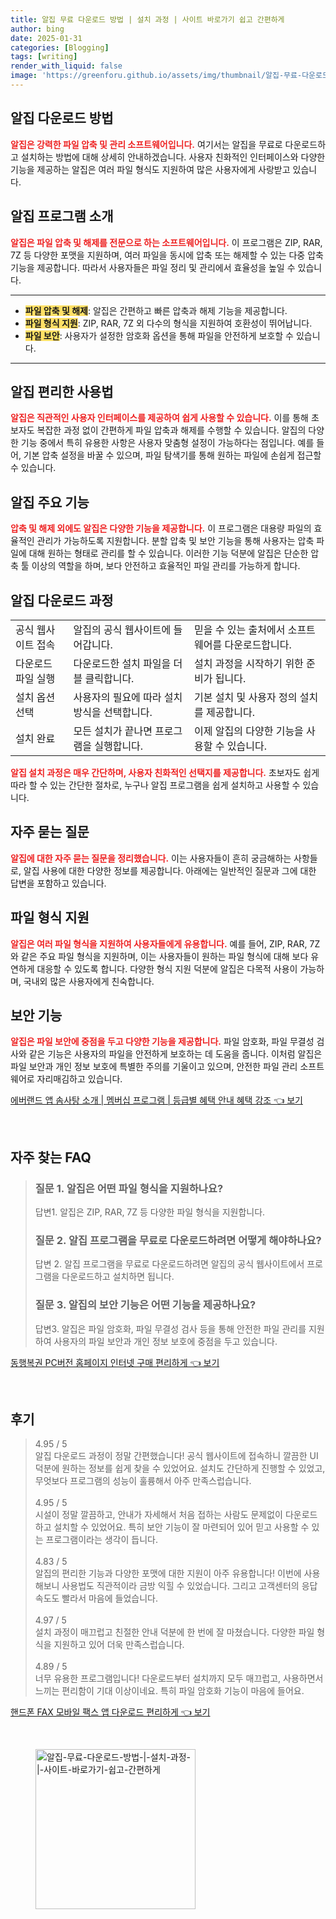 ```yaml
---
title: 알집 무료 다운로드 방법 | 설치 과정 | 사이트 바로가기 쉽고 간편하게
author: bing
date: 2025-01-31
categories: [Blogging]
tags: [writing]
render_with_liquid: false
image: 'https://greenforu.github.io/assets/img/thumbnail/알집-무료-다운로드-방법-|-설치-과정-|-사이트-바로가기-쉽고-간편하게.webp'
---
```



<h2 id='알집_다운로드_방법'>알집 다운로드 방법</h2>

<p><b><span style="color: #ee2323;">알집은 강력한 파일 압축 및 관리 소프트웨어입니다.</span></b> 여기서는 알집을 무료로 다운로드하고 설치하는 방법에 대해 상세히 안내하겠습니다. 사용자 친화적인 인터페이스와 다양한 기능을 제공하는 알집은 여러 파일 형식도 지원하여 많은 사용자에게 사랑받고 있습니다.</p>

<h2 id='알집_프로그램_소개'>알집 프로그램 소개</h2>

<p><b><span style="color: #ee2323;">알집은 파일 압축 및 해제를 전문으로 하는 소프트웨어입니다.</span></b> 이 프로그램은 ZIP, RAR, 7Z 등 다양한 포맷을 지원하며, 여러 파일을 동시에 압축 또는 해제할 수 있는 다중 압축 기능을 제공합니다. 따라서 사용자들은 파일 정리 및 관리에서 효율성을 높일 수 있습니다.</p>

<hr />

<ul>
    <li><b><span style="background-color: #ffe066;">파일 압축 및 해제</span></b>: 알집은 간편하고 빠른 압축과 해제 기능을 제공합니다.</li>
    <li><b><span style="background-color: #ffe066;">파일 형식 지원</span></b>: ZIP, RAR, 7Z 외 다수의 형식을 지원하여 호환성이 뛰어납니다.</li>
    <li><b><span style="background-color: #ffe066;">파일 보안</span></b>: 사용자가 설정한 암호화 옵션을 통해 파일을 안전하게 보호할 수 있습니다.</li>
</ul>

<hr />

<h2 id='알집_편리한_사용법'>알집 편리한 사용법</h2>

<p><b><span style="color: #ee2323;">알집은 직관적인 사용자 인터페이스를 제공하여 쉽게 사용할 수 있습니다.</span></b> 이를 통해 초보자도 복잡한 과정 없이 간편하게 파일 압축과 해제를 수행할 수 있습니다. 알집의 다양한 기능 중에서 특히 유용한 사항은 사용자 맞춤형 설정이 가능하다는 점입니다. 예를 들어, 기본 압축 설정을 바꿀 수 있으며, 파일 탐색기를 통해 원하는 파일에 손쉽게 접근할 수 있습니다.</p>

<h2 id='알집_주요_기능'>알집 주요 기능</h2>

<p><b><span style="color: #ee2323;">압축 및 해제 외에도 알집은 다양한 기능을 제공합니다.</span></b> 이 프로그램은 대용량 파일의 효율적인 관리가 가능하도록 지원합니다. 분할 압축 및 보안 기능을 통해 사용자는 압축 파일에 대해 원하는 형태로 관리를 할 수 있습니다. 이러한 기능 덕분에 알집은 단순한 압축 툴 이상의 역할을 하며, 보다 안전하고 효율적인 파일 관리를 가능하게 합니다.</p>

<h2 id='알집_다운로드_과정'>알집 다운로드 과정</h2>

<table>
    <tr>
        <td>공식 웹사이트 접속</td>
        <td>알집의 공식 웹사이트에 들어갑니다.</td>
        <td>믿을 수 있는 출처에서 소프트웨어를 다운로드합니다.</td>
    </tr>
    <tr>
        <td>다운로드 파일 실행</td>
        <td>다운로드한 설치 파일을 더블 클릭합니다.</td>
        <td>설치 과정을 시작하기 위한 준비가 됩니다.</td>
    </tr>
    <tr>
        <td>설치 옵션 선택</td>
        <td>사용자의 필요에 따라 설치 방식을 선택합니다.</td>
        <td>기본 설치 및 사용자 정의 설치를 제공합니다.</td>
    </tr>
    <tr>
        <td>설치 완료</td>
        <td>모든 설치가 끝나면 프로그램을 실행합니다.</td>
        <td>이제 알집의 다양한 기능을 사용할 수 있습니다.</td>
    </tr>
</table>

<p><b><span style="color: #ee2323;">알집 설치 과정은 매우 간단하며, 사용자 친화적인 선택지를 제공합니다.</span></b> 초보자도 쉽게 따라 할 수 있는 간단한 절차로, 누구나 알집 프로그램을 쉽게 설치하고 사용할 수 있습니다.</p>

<h2 id='자주_묻는_질문'>자주 묻는 질문</h2>

<p><b><span style="color: #ee2323;">알집에 대한 자주 묻는 질문을 정리했습니다.</span></b> 이는 사용자들이 흔히 궁금해하는 사항들로, 알집 사용에 대한 다양한 정보를 제공합니다. 아래에는 일반적인 질문과 그에 대한 답변을 포함하고 있습니다.</p>

<h2 id='파일_형식_지원'>파일 형식 지원</h2>

<p><b><span style="color: #ee2323;">알집은 여러 파일 형식을 지원하여 사용자들에게 유용합니다.</span></b> 예를 들어, ZIP, RAR, 7Z와 같은 주요 파일 형식을 지원하며, 이는 사용자들이 원하는 파일 형식에 대해 보다 유연하게 대응할 수 있도록 합니다. 다양한 형식 지원 덕분에 알집은 다목적 사용이 가능하며, 국내외 많은 사용자에게 친숙합니다.</p>

<h2 id='보안_기능'>보안 기능</h2>

<p><b><span style="color: #ee2323;">알집은 파일 보안에 중점을 두고 다양한 기능을 제공합니다.</span></b> 파일 암호화, 파일 무결성 검사와 같은 기능은 사용자의 파일을 안전하게 보호하는 데 도움을 줍니다. 이처럼 알집은 파일 보안과 개인 정보 보호에 특별한 주의를 기울이고 있으며, 안전한 파일 관리 소프트웨어로 자리매김하고 있습니다.</p>


<p><a class="click-button" title="에버랜드 앱 솜사탕 소개 | 멤버십 프로그램 | 등급별 혜택 안내 혜택 강조" href="https://greenforu.github.io/posts/%EC%97%90%EB%B2%84%EB%9E%9C%EB%93%9C-%EC%95%B1-%EC%86%9C%EC%82%AC%ED%83%95-%EC%86%8C%EA%B0%9C-%EB%A9%A4%EB%B2%84%EC%8B%AD-%ED%94%84%EB%A1%9C%EA%B7%B8%EB%9E%A8-%EB%93%B1%EA%B8%89%EB%B3%84-%ED%98%9C%ED%83%9D-%EC%95%88%EB%82%B4-%ED%98%9C%ED%83%9D-%EA%B0%95%EC%A1%B0/" rel="dofollow">에버랜드 앱 솜사탕 소개 | 멤버십 프로그램 | 등급별 혜택 안내 혜택 강조 👈 보기</a></p><br>
<h2 id='자주_찾는_FAQ'>자주 찾는 FAQ</h2>
<div itemscope="" itemtype="https://schema.org/FAQPage"> 
<blockquote> 
<div itemscope="" itemprop="mainEntity" itemtype="https://schema.org/Question"> 
<h3 itemprop="name">질문 1. 알집은 어떤 파일 형식을 지원하나요?</h3> 
<div itemscope="" itemprop="acceptedAnswer" itemtype="https://schema.org/Answer"> 
<span itemprop="text"> 
<p>답변1. 알집은 ZIP, RAR, 7Z 등 다양한 파일 형식을 지원합니다.</p> 
</span> 
</div> 
</div> 
<div itemscope="" itemprop="mainEntity" itemtype="https://schema.org/Question"> 
<h3 itemprop="name">질문 2. 알집 프로그램을 무료로 다운로드하려면 어떻게 해야하나요?</h3> 
<div itemscope="" itemprop="acceptedAnswer" itemtype="https://schema.org/Answer"> 
<span itemprop="text"> 
<p>답변 2. 알집 프로그램을 무료로 다운로드하려면 알집의 공식 웹사이트에서 프로그램을 다운로드하고 설치하면 됩니다.</p> 
</span> 
</div> 
</div> 
<div itemscope="" itemprop="mainEntity" itemtype="https://schema.org/Question"> 
<h3 itemprop="name">질문 3. 알집의 보안 기능은 어떤 기능을 제공하나요?</h3> 
<div itemscope="" itemprop="acceptedAnswer" itemtype="https://schema.org/Answer"> 
<span itemprop="text"> 
<p>답변3. 알집은 파일 암호화, 파일 무결성 검사 등을 통해 안전한 파일 관리를 지원하여 사용자의 파일 보안과 개인 정보 보호에 중점을 두고 있습니다.</p> 
</span> 
</div> 
</div> 
</blockquote> 
</div>
<p><a class="click-button" title="동행복권 PC버전 홈페이지 인터넷 구매 편리하게" href="https://greenforu.github.io/posts/%EB%8F%99%ED%96%89%EB%B3%B5%EA%B6%8C-PC%EB%B2%84%EC%A0%84-%ED%99%88%ED%8E%98%EC%9D%B4%EC%A7%80-%EC%9D%B8%ED%84%B0%EB%84%B7-%EA%B5%AC%EB%A7%A4-%ED%8E%B8%EB%A6%AC%ED%95%98%EA%B2%8C/" rel="dofollow">동행복권 PC버전 홈페이지 인터넷 구매 편리하게 👈 보기</a></p><br>
<h2 id='후기'>후기</h2>
<div itemscope itemtype="https://schema.org/Product">
  <blockquote>
  <div itemprop="review" itemscope itemtype="https://schema.org/Review">
      <div itemprop="reviewRating" itemscope itemtype="https://schema.org/Rating"> <span itemprop="ratingValue">4.95</span> / <span itemprop="bestRating">5</span> </div>
      <span itemprop="reviewBody">알집 다운로드 과정이 정말 간편했습니다! 공식 웹사이트에 접속하니 깔끔한 UI 덕분에 원하는 정보를 쉽게 찾을 수 있었어요. 설치도 간단하게 진행할 수 있었고, 무엇보다 프로그램의 성능이 훌륭해서 아주 만족스럽습니다.</span>
  </div>
  <br>
  <div itemprop="review" itemscope itemtype="https://schema.org/Review">
      <div itemprop="reviewRating" itemscope itemtype="https://schema.org/Rating"> <span itemprop="ratingValue">4.95</span> / <span itemprop="bestRating">5</span> </div>
      <span itemprop="reviewBody">시설이 정말 깔끔하고, 안내가 자세해서 처음 접하는 사람도 문제없이 다운로드하고 설치할 수 있었어요. 특히 보안 기능이 잘 마련되어 있어 믿고 사용할 수 있는 프로그램이라는 생각이 듭니다.</span>
  </div>
  <br>
  <div itemprop="review" itemscope itemtype="https://schema.org/Review">
      <div itemprop="reviewRating" itemscope itemtype="https://schema.org/Rating"> <span itemprop="ratingValue">4.83</span> / <span itemprop="bestRating">5</span> </div>
      <span itemprop="reviewBody">알집의 편리한 기능과 다양한 포맷에 대한 지원이 아주 유용합니다! 이번에 사용해보니 사용법도 직관적이라 금방 익힐 수 있었습니다. 그리고 고객센터의 응답 속도도 빨라서 마음에 들었습니다.</span>
  </div>
  <br>
  <div itemprop="review" itemscope itemtype="https://schema.org/Review">
      <div itemprop="reviewRating" itemscope itemtype="https://schema.org/Rating"> <span itemprop="ratingValue">4.97</span> / <span itemprop="bestRating">5</span> </div>
      <span itemprop="reviewBody">설치 과정이 매끄럽고 친절한 안내 덕분에 한 번에 잘 마쳤습니다. 다양한 파일 형식을 지원하고 있어 더욱 만족스럽습니다.</span>
  </div>
  <br>
  <div itemprop="review" itemscope itemtype="https://schema.org/Review">
      <div itemprop="reviewRating" itemscope itemtype="https://schema.org/Rating"> <span itemprop="ratingValue">4.89</span> / <span itemprop="bestRating">5</span> </div>
      <span itemprop="reviewBody">너무 유용한 프로그램입니다! 다운로드부터 설치까지 모두 매끄럽고, 사용하면서 느끼는 편리함이 기대 이상이네요. 특히 파일 암호화 기능이 마음에 들어요.</span>
  </div>
  </blockquote>
</div>
<p><a class="click-button" title="핸드폰 FAX 모바일 팩스 앱 다운로드 편리하게" href="https://greenforu.github.io/posts/%ED%95%B8%EB%93%9C%ED%8F%B0-FAX-%EB%AA%A8%EB%B0%94%EC%9D%BC-%ED%8C%A9%EC%8A%A4-%EC%95%B1-%EB%8B%A4%EC%9A%B4%EB%A1%9C%EB%93%9C-%ED%8E%B8%EB%A6%AC%ED%95%98%EA%B2%8C/" rel="dofollow">핸드폰 FAX 모바일 팩스 앱 다운로드 편리하게 👈 보기</a></p><br>
<figure class="image"><img src="https://greenforu.github.io/assets/img/thumbnail/알집-무료-다운로드-방법-|-설치-과정-|-사이트-바로가기-쉽고-간편하게.webp" alt="알집-무료-다운로드-방법-|-설치-과정-|-사이트-바로가기-쉽고-간편하게" width="256" height="256"></figure>
